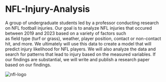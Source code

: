 # NFL-Injury-Analysis
A group of undergraduate students led by a professor conducting research on NFL football injuries.
Our goal is to analyze NFL injuries that occured between 2019 and 2023 based on a variety of factors such  
as field type (turf or grass), weather, player position, contact or non-contact hit, and more.
We ultimately will use this data to create a model that will predict injury likelihood for NFL players.
We will also analyze the data and search for patterns that lead to injury based on the measured variables. 
If our findings are substantial, we will write and publish a research paper based on our findings.

![nfl-logo](https://user-images.githubusercontent.com/89548548/220659703-a34e79a9-116d-4ced-859a-5b54594f49c9.jpg)
